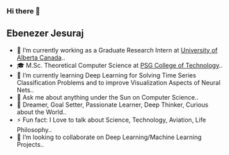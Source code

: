 ### Hi there 👋

## Ebenezer Jesuraj

- 🔭 I’m currently working as a Graduate Research Intern at [University of Alberta Canada](https://www.ualberta.ca/)..
- 🎓 M.Sc. Theoretical Computer Science at [PSG College of Technology](https://www.psgtech.edu/)..
- 🌱 I’m currently learning Deep Learning for Solving Time Series Classification Problems and to improve Visualization Aspects of Neural Nets..
- 💬 Ask me about anything under the Sun on Computer Science..
- 🤔 Dreamer, Goal Setter, Passionate Learner, Deep Thinker, Curious about the World..
- ⚡ Fun fact: I Love to talk about Science, Technology, Aviation, Life Philosophy..
- 👯 I’m looking to collaborate on Deep Learning/Machine Learning Projects..

<!--
**EbenezerJesuraj/EbenezerJesuraj** is a ✨ _special_ ✨ repository because its `README.md` (this file) appears on your GitHub profile.

Here are some ideas to get you started:

- 📫 How to reach me: ...
- 😄 Pronouns: ...
-->
